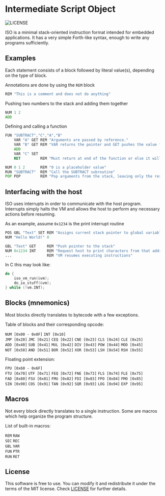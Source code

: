 # Intermediate Script Object
![LICENSE](https://img.shields.io/badge/LICENSE-MIT-green.svg)

ISO is a minimal stack-oriented instruction format intended for embedded applications. It has a very simple Forth-like syntax, enough to write any programs sufficiently.

## Examples
Each statement consists of a block followed by literal value(s), depending on the type of block.

Annotations are done by using the ``REM`` block
```asm
REM "This is a comment and does not do anything"
```
Pushing two numbers to the stack and adding them together
```asm
NUM 1 2
ADD
```
Defining and calling a function
```asm
FUN "SUBTRACT","C","A","B"
    VAR "A" GET REM "Arguments are passed by reference."
    VAR "B" GET REM "VAR returns the pointer and GET pushes the value from that address"
    ADD
    VAR "C" SET
    RET         REM "Must return at end of the function or else it will fall through"
```
```asm
NUM 0 1 2       REM "0 is a placeholder value"
RUN "SUBTRACT"  REM "Call the SUBTRACT subroutine"
POP POP         REM "Pop arguments from the stack, leaving only the result"
```
## Interfacing with the host
ISO uses interrupts in order to communicate with the host program. Interrupts simply halts the VM and allows the host to perform any necessary actions before resuming.

As an example, assume ``0x1234`` is the print interrupt routine
```asm
POS GBL "Text" SET REM "Assigns current stack pointer to global variable"
NUM "Hello World!" 0

GBL "Text" GET     REM "Push pointer to the stack"
NUM 0x1234 INT     REM "Request host to print characters from that address"
...                REM "VM resumes executing instructions"
```
In C this may look like:
```c
do {
    iso_vm_run(&vm);
    do_io_stuff(&vm);
} while (!vm.INT);
```
## Blocks (mnemonics)
Most blocks directly translates to bytecode with a few exceptions.

Table of blocks and their corresponding opcode:

``NUM [0x00 - 0x0F]`` ``INT [0x10]``<br>
``JMP [0x20]`` ``JMC [0x21]`` ``CEQ [0x22]`` ``CNE [0x23]`` ``CLS [0x24]`` ``CLE [0x25]``<br>
``ADD [0x40]`` ``SUB [0x41]`` ``MUL [0x42]`` ``DIV [0x43]`` ``POW [0x44]`` ``MOD [0x45]``<br>
``NOT [0x50]`` ``AND [0x51]`` ``BOR [0x52]`` ``XOR [0x53]`` ``LSH [0x54]`` ``RSH [0x55]``<br>

Floating point extension:

``FPU [0x60 - 0x6F]``<br>
``FTU [0x70]`` ``UTF [0x71]`` ``FEQ [0x72]`` ``FNE [0x73]`` ``FLS [0x74]`` ``FLE [0x75]``<br>
``FAD [0x80]`` ``FSU [0x81]`` ``FMU [0x82]`` ``FDI [0x83]`` ``FPO [0x84]`` ``FMO [0x85]``<br>
``SIN [0x90]`` ``COS [0x91]`` ``TAN [0x92]`` ``SQR [0x93]`` ``LOG [0x94]`` ``EXP [0x95]``<br>

## Macros
Not every block directly translates to a single instruction. Some are macros which help organize the program structure.

List of built-in macros:

``REM`` ``RAW``<br>
``SEC`` ``REC``<br>
``GBL`` ``VAR``<br>
``FUN`` ``PTR``<br>
``RUN`` ``RET``<br>

## License
This software is free to use. You can modify it and redistribute it under the terms of the 
MIT license. Check [LICENSE](LICENSE) for further details.
